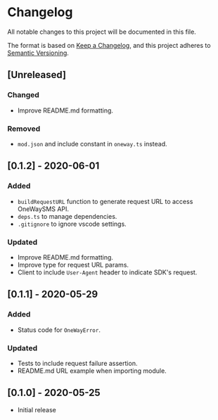 # Changelog

All notable changes to this project will be documented in this file.

The format is based on [Keep a Changelog](https://keepachangelog.com/en/1.0.0/),
and this project adheres to [Semantic Versioning](https://semver.org/spec/v2.0.0.html).

## [Unreleased]

### Changed

- Improve README.md formatting.

### Removed

- `mod.json` and include constant in `oneway.ts` instead.

## [0.1.2] - 2020-06-01

### Added

- `buildRequestURL` function to generate request URL to access OneWaySMS API.
- `deps.ts` to manage dependencies.
- `.gitignore` to ignore vscode settings.

### Updated

- Improve README.md formatting.
- Improve type for request URL params.
- Client to include `User-Agent` header to indicate SDK's request.

## [0.1.1] - 2020-05-29

### Added

- Status code for `OneWayError`.

### Updated

- Tests to include request failure assertion.
- README.md URL example when importing module.

## [0.1.0] - 2020-05-25

- Initial release
